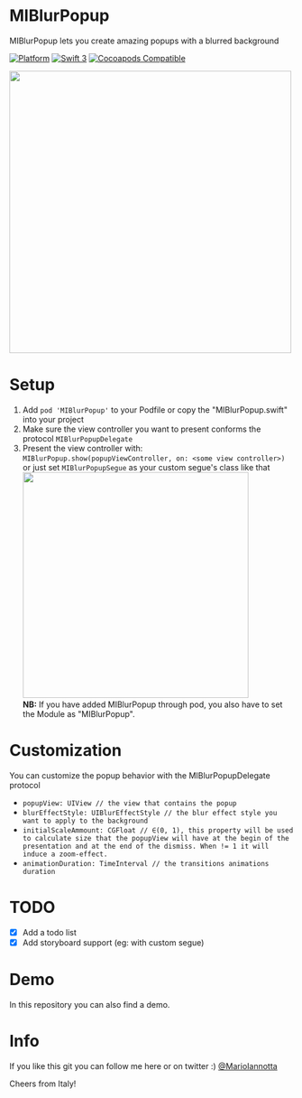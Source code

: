 # MIBlurPopup
MIBlurPopup lets you create amazing popups with a blurred background

[![Platform](http://img.shields.io/badge/platform-ios-red.svg?style=flat
)](https://developer.apple.com/iphone/index.action)
[![Swift 3](https://img.shields.io/badge/Swift-3-orange.svg?style=flat)](https://developer.apple.com/swift/) 
[![Cocoapods Compatible](https://img.shields.io/cocoapods/v/MIBlurPopup.svg)](https://img.shields.io/cocoapods/v/MIBlurPopup.svg)

<img src="ReadmeResources/demo.gif" height="500"/>

# Setup
1. Add ```pod 'MIBlurPopup'``` to your Podfile or copy the "MIBlurPopup.swift" into your project
2. Make sure the view controller you want to present conforms the protocol ```MIBlurPopupDelegate```
3. Present the view controller with: ```MIBlurPopup.show(popupViewController, on: <some view controller>)``` or just set ```MIBlurPopupSegue``` as your custom segue's class like that
<br/><img src="ReadmeResources/customSegue.png" width="400"/><br/>
**NB:** If you have added MIBlurPopup through pod, you also have to set the Module as "MIBlurPopup".

# Customization
You can customize the popup behavior with the MIBlurPopupDelegate protocol
- ```popupView: UIView // the view that contains the popup```
- ```blurEffectStyle: UIBlurEffectStyle // the blur effect style you want to apply to the background```
- ```initialScaleAmmount: CGFloat // ∈(0, 1), this property will be used to calculate size that the popupView will have at the begin of the presentation and at the end of the dismiss. When != 1 it will induce a zoom-effect.```
- ```animationDuration: TimeInterval // the transitions animations duration```

# TODO
* [x] Add a todo list
* [x] Add storyboard support (eg: with custom segue)

# Demo
In this repository you can also find a demo.

# Info
If you like this git you can follow me here or on twitter :) [@MarioIannotta](http://www.twitter.com/marioiannotta)

Cheers from Italy!
